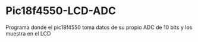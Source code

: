 # Pic18f4550-LCD-ADC
Programa donde el pic18f4550 toma datos de su propio ADC de 10 bits y los muestra en el LCD
